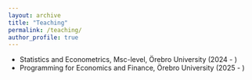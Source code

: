 ```yaml
---
layout: archive
title: "Teaching"
permalink: /teaching/
author_profile: true
---
```


* Statistics and Econometrics, Msc-level, Örebro University (2024 - )
* Programming for Economics and Finance, Örebro University (2025 - )
